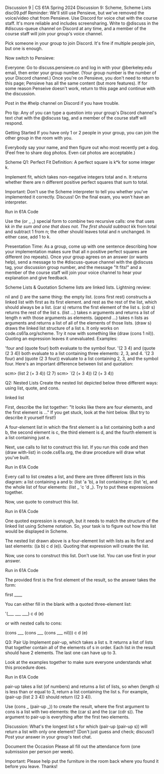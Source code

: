 Discussion 9 | CS 61A Spring 2024
Discussion 9: Scheme, Scheme Lists
disc09.pdf
Reminder: We'll still use Pensieve, but we've removed the voice/video chat from Pensieve. Use Discord for voice chat with the course staff. It's more reliable and includes screensharing. Write to @discuss in the #discuss-queue channel on Discord at any time, and a member of the course staff will join your group's voice channel.

Pick someone in your group to join Discord. It's fine if multiple people join, but one is enough.

Now switch to Pensieve:

Everyone: Go to discuss.pensieve.co and log in with your @berkeley.edu email, then enter your group number. (Your group number is the number of your Discord channel.)
Once you're on Pensieve, you don't need to return to this page; Pensieve has all the same content (but more features). If for some reason Penseive doesn't work, return to this page and continue with the discussion.

Post in the #help channel on Discord if you have trouble.

Pro tip: Any of you can type a question into your group's Discord channel's text chat with the @discuss tag, and a member of the course staff will respond.

Getting Started
If you have only 1 or 2 people in your group, you can join the other group in the room with you.

Everybody say your name, and then figure out who most recently pet a dog. (Feel free to share dog photos. Even cat photos are acceptable.)

Scheme
Q1: Perfect Fit
Definition: A perfect square is k*k for some integer k.

Implement fit, which takes non-negative integers total and n. It returns whether there are n different positive perfect squares that sum to total.

Important: Don't use the Scheme interpreter to tell you whether you've implemented it correctly. Discuss! On the final exam, you won't have an interpreter.

Run in 61A Code

Use the (or _ _) special form to combine two recursive calls: one that uses k*k in the sum and one that does not. The first should subtract k*k from total and subtract 1 from n; the other should leaves total and n unchanged. In either case, add 1 to k.

Presentation Time: As a group, come up with one sentence describing how your implementation makes sure that all n positive perfect squares are different (no repeats). Once your group agrees on an answer (or wants help), send a message to the #discuss-queue channel with the @discuss tag, your discussion group number, and the message "It fits!" and a member of the course staff will join your voice channel to hear your explanation and give feedback.

Scheme Lists & Quotation
Scheme lists are linked lists. Lightning review:

nil and () are the same thing: the empty list.
(cons first rest) constructs a linked list with first as its first element. and rest as the rest of the list, which should always be a list.
(car s) returns the first element of the list s.
(cdr s) returns the rest of the list s.
(list ...) takes n arguments and returns a list of length n with those arguments as elements.
(append ...) takes n lists as arguments and returns a list of all of the elements of those lists.
(draw s) draws the linked list structure of a list s. It only works on code.cs61a.org/scheme. Try it now with something like (draw (cons 1 nil)).
Quoting an expression leaves it unevaluated. Examples:

'four and (quote four) both evaluate to the symbol four.
'(2 3 4) and (quote (2 3 4)) both evaluate to a list containing three elements: 2, 3, and 4.
'(2 3 four) and (quote (2 3 four)) evaluate to a list containing 2, 3, and the symbol four.
Here's an important difference between list and quotation:

scm> (list 2 (+ 3 4))
(2 7)
scm> `(2 (+ 3 4))
(2 (+ 3 4))

Q2: Nested Lists
Create the nested list depicted below three different ways: using list, quote, and cons.

linked list

First, describe the list together: "It looks like there are four elements, and the first element is ..." If you get stuck, look at the hint below. (But try to describe it yourself first!)

A four-element list in which the first element is a list containing both a and b, the second element is c, the third element is d, and the fourth element is a list containing just e.

Next, use calls to list to construct this list. If you run this code and then (draw with-list) in code.cs61a.org, the draw procedure will draw what you've built.

Run in 61A Code

Every call to list creates a list, and there are three different lists in this diagram: a list containing a and b: (list 'a 'b), a list containing e: (list 'e), and the whole list of four elements: (list _ 'c 'd _). Try to put these expressions together.

Now, use quote to construct this list.

Run in 61A Code

One quoted expression is enough, but it needs to match the structure of the linked list using Scheme notation. So, your task is to figure out how this list would be displayed in Scheme.

The nested list drawn above is a four-element list with lists as its first and last elements: ((a b) c d (e)). Quoting that expression will create the list.

Now, use cons to construct this list. Don't use list. You can use first in your answer.

Run in 61A Code

The provided first is the first element of the result, so the answer takes the form:

first ____

You can either fill in the blank with a quoted three-element list:

'(___ ___ ___) c d (e)

or with nested calls to cons:

(cons ___ (cons ___ (cons ___ nil))) c d (e)

Q3: Pair Up
Implement pair-up, which takes a list s. It returns a list of lists that together contain all of the elements of s in order. Each list in the result should have 2 elements. The last one can have up to 3.

Look at the examples together to make sure everyone understands what this procedure does.

Run in 61A Code

pair-up takes a list (of numbers) and returns a list of lists, so when (length s) is less than or equal to 3, return a list containing the list s. For example, (pair-up (list 2 3 4)) should return ((2 3 4)).

Use (cons _ (pair-up _)) to create the result, where the first argument to cons is a list with two elements: the (car s) and the (car (cdr s)). The argument to pair-up is everything after the first two elements.

Discussion: What's the longest list s for which (pair-up (pair-up s)) will return a list with only one element? (Don't just guess and check; discuss!) Post your answer in your group's text chat.

Document the Occasion
Please all fill out the attendance form (one submission per person per week).

Important: Please help put the furniture in the room back where you found it before you leave. Thanks! 